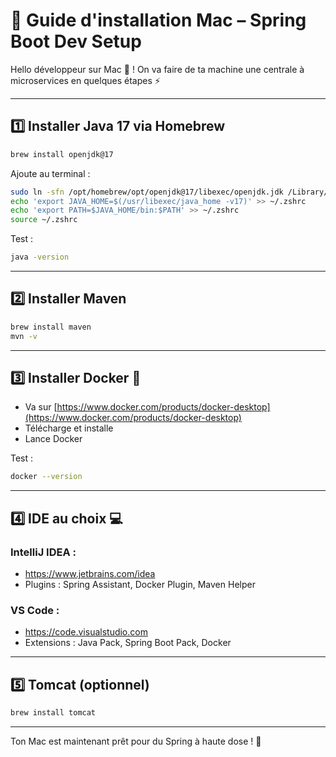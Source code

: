 # 🍎 Guide d'installation Mac – Spring Boot Dev Setup

Hello développeur sur Mac 🍏 ! On va faire de ta machine une centrale à microservices en quelques étapes ⚡

---

## 1️⃣ Installer Java 17 via Homebrew

```bash
brew install openjdk@17
```

Ajoute au terminal :
```bash
sudo ln -sfn /opt/homebrew/opt/openjdk@17/libexec/openjdk.jdk /Library/Java/JavaVirtualMachines/openjdk-17.jdk
echo 'export JAVA_HOME=$(/usr/libexec/java_home -v17)' >> ~/.zshrc
echo 'export PATH=$JAVA_HOME/bin:$PATH' >> ~/.zshrc
source ~/.zshrc
```

Test :
```bash
java -version
```

---

## 2️⃣ Installer Maven

```bash
brew install maven
mvn -v
```

---

## 3️⃣ Installer Docker 🐳

- Va sur [https://www.docker.com/products/docker-desktop](https://www.docker.com/products/docker-desktop)
- Télécharge et installe
- Lance Docker

Test :
```bash
docker --version
```

---

## 4️⃣ IDE au choix 💻

### IntelliJ IDEA :
- https://www.jetbrains.com/idea
- Plugins : Spring Assistant, Docker Plugin, Maven Helper

### VS Code :
- https://code.visualstudio.com
- Extensions : Java Pack, Spring Boot Pack, Docker

---

## 5️⃣ Tomcat (optionnel)

```bash
brew install tomcat
```

---

Ton Mac est maintenant prêt pour du Spring à haute dose ! 🌸
